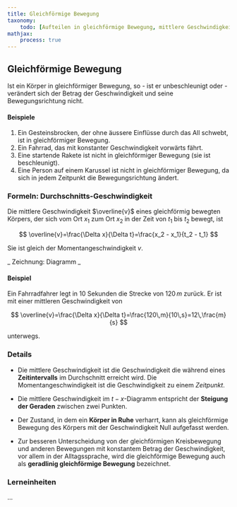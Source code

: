 ```yaml
---
title: Gleichförmige Bewegung
taxonomy:
	todo: [Aufteilen in gleichförmige Bewegung, mittlere Geschwindigkeit und Momentangeschwindigkeit; Links zu Aufgaben; Links zu Lerneinheiten]
mathjax:
	process: true
---
```


## Gleichförmige Bewegung

Ist ein Körper in gleichförmiger Bewegung, so
	- ist er unbeschleunigt oder
	- verändert sich der Betrag der Geschwindigkeit und seine Bewegungsrichtung nicht.

#### Beispiele

1. Ein Gesteinsbrocken, der ohne äussere Einflüsse durch das All schwebt, ist in gleichförmiger Bewegung.
2. Ein Fahrrad, das mit konstanter Geschwindigkeit vorwärts fährt.
3. Eine startende Rakete ist nicht in gleichförmiger Bewegung (sie ist beschleunigt).
4. Eine Person auf einem Karussel ist nicht in gleichförmiger Bewegung, da sich in jedem Zeitpunkt die Bewegungsrichtung ändert.


### Formeln: Durchschnitts-Geschwindigkeit

Die mittlere Geschwindigkeit $\overline{v}$ eines gleichförmig bewegten Körpers, der sich vom Ort $x_1$ zum Ort $x_2$ in der Zeit von $t_1$ bis $t_2$ bewegt, ist

$$
\overline{v}=\frac{\Delta x}{\Delta t}=\frac{x_2 - x_1}{t_2 - t_1}
$$

Sie ist gleich der Momentangeschwindigkeit $v$.

_ Zeichnung: Diagramm _

#### Beispiel

Ein Fahrradfahrer legt in $10$ Sekunden die Strecke von $120\,m$ zurück. Er ist mit einer mittleren Geschwindigkeit von

$$
\overline{v}=\frac{\Delta x}{\Delta t}=\frac{120\,m}{10\,s}=12\,\frac{m}{s}
$$

unterwegs.

### Details

- Die mittlere Geschwindigkeit ist die Geschwindigkeit die während eines **Zeitintervalls** im Durchschnitt erreicht wird. Die Momentangeschwindigkeit ist die Geschwindigkeit zu einem _Zeitpunkt_.

- Die mittlere Geschwindigkeit im $t-x$-Diagramm entspricht der **Steigung der Geraden** zwischen zwei Punkten.

- Der Zustand, in dem ein **Körper in Ruhe** verharrt, kann als gleichförmige Bewegung des Körpers mit der Geschwindigkeit Null aufgefasst werden.

- Zur besseren Unterscheidung von der gleichförmigen Kreisbewegung und anderen Bewegungen mit konstantem Betrag der Geschwindigkeit, vor allem in der Alltagssprache, wird die gleichförmige Bewegung auch als **geradlinig gleichförmige Bewegung** bezeichnet.


### Lerneinheiten
...